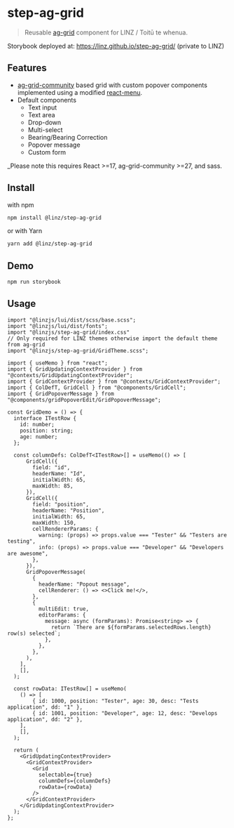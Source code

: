 # step-ag-grid

> Reusable [ag-grid](https://www.ag-grid.com/) component for LINZ / Toitū te whenua.

Storybook deployed at: https://linz.github.io/step-ag-grid/ (private to LINZ)

## Features

- [ag-grid-community](https://www.npmjs.com/package/ag-grid-community) based grid with custom popover components
implemented using a modified [react-menu](https://www.npmjs.com/package/@szhsin/react-menu).
- Default components
  - Text input
  - Text area
  - Drop-down
  - Multi-select
  - Bearing/Bearing Correction
  - Popover message
  - Custom form

_Please note this requires React >=17, ag-grid-community >=27, and sass.

## Install

with npm

```bash
npm install @linz/step-ag-grid
```

or with Yarn

```bash
yarn add @linz/step-ag-grid
```

## Demo

```bash
npm run storybook
```

## Usage

```tsx
import "@linzjs/lui/dist/scss/base.scss";
import "@linzjs/lui/dist/fonts";
import "@linzjs/step-ag-grid/index.css"
// Only required for LINZ themes otherwise import the default theme from ag-grid
import "@linzjs/step-ag-grid/GridTheme.scss";

import { useMemo } from "react";
import { GridUpdatingContextProvider } from "@contexts/GridUpdatingContextProvider";
import { GridContextProvider } from "@contexts/GridContextProvider";
import { ColDefT, GridCell } from "@components/GridCell";
import { GridPopoverMessage } from "@components/gridPopoverEdit/GridPopoverMessage";

const GridDemo = () => {
  interface ITestRow {
    id: number;
    position: string;
    age: number;
  };
  
  const columnDefs: ColDefT<ITestRow>[] = useMemo(() => [
      GridCell({
        field: "id",
        headerName: "Id",
        initialWidth: 65,
        maxWidth: 85,
      }),
      GridCell({
        field: "position",
        headerName: "Position",
        initialWidth: 65,
        maxWidth: 150,
        cellRendererParams: {
          warning: (props) => props.value === "Tester" && "Testers are testing",
          info: (props) => props.value === "Developer" && "Developers are awesome",
        },
      }),
      GridPopoverMessage(
        {
          headerName: "Popout message",
          cellRenderer: () => <>Click me!</>,
        },
        {
          multiEdit: true,
          editorParams: {
            message: async (formParams): Promise<string> => {
              return `There are ${formParams.selectedRows.length} row(s) selected`;
            },
          },
        },
      ),
    ],
    [],
  );

  const rowData: ITestRow[] = useMemo(
    () => [
        { id: 1000, position: "Tester", age: 30, desc: "Tests application", dd: "1" },
        { id: 1001, position: "Developer", age: 12, desc: "Develops application", dd: "2" },
    ],
    [],
  );

  return (
    <GridUpdatingContextProvider>
      <GridContextProvider>
        <Grid
          selectable={true}
          columnDefs={columnDefs}
          rowData={rowData}
        />
      </GridContextProvider>
    </GridUpdatingContextProvider>
  );
};
```
